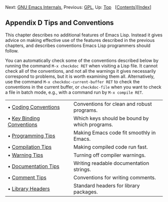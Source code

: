 

Next: [GNU Emacs Internals](GNU-Emacs-Internals.html), Previous: [GPL](GPL.html), Up: [Top](index.html)   \[[Contents](index.html#SEC_Contents "Table of contents")]\[[Index](Index.html "Index")]

## Appendix D Tips and Conventions

This chapter describes no additional features of Emacs Lisp. Instead it gives advice on making effective use of the features described in the previous chapters, and describes conventions Emacs Lisp programmers should follow.

You can automatically check some of the conventions described below by running the command `M-x checkdoc RET` when visiting a Lisp file. It cannot check all of the conventions, and not all the warnings it gives necessarily correspond to problems, but it is worth examining them all. Alternatively, use the command `M-x checkdoc-current-buffer RET` to check the conventions in the current buffer, or `checkdoc-file` when you want to check a file in batch mode, e.g., with a command run by `M-x compile RET`.

|                                                           |    |                                               |
| :-------------------------------------------------------- | -- | :-------------------------------------------- |
| • [Coding Conventions](Coding-Conventions.html)           |    | Conventions for clean and robust programs.    |
| • [Key Binding Conventions](Key-Binding-Conventions.html) |    | Which keys should be bound by which programs. |
| • [Programming Tips](Programming-Tips.html)               |    | Making Emacs code fit smoothly in Emacs.      |
| • [Compilation Tips](Compilation-Tips.html)               |    | Making compiled code run fast.                |
| • [Warning Tips](Warning-Tips.html)                       |    | Turning off compiler warnings.                |
| • [Documentation Tips](Documentation-Tips.html)           |    | Writing readable documentation strings.       |
| • [Comment Tips](Comment-Tips.html)                       |    | Conventions for writing comments.             |
| • [Library Headers](Library-Headers.html)                 |    | Standard headers for library packages.        |
